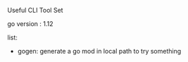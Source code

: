 Useful CLI Tool Set

go version : 1.12

list:
* gogen: generate a go mod in local path to try something
